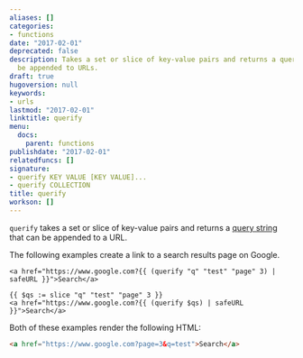 ```yaml
---
aliases: []
categories:
- functions
date: "2017-02-01"
deprecated: false
description: Takes a set or slice of key-value pairs and returns a query string to
  be appended to URLs.
draft: true
hugoversion: null
keywords:
- urls
lastmod: "2017-02-01"
linktitle: querify
menu:
  docs:
    parent: functions
publishdate: "2017-02-01"
relatedfuncs: []
signature:
- querify KEY VALUE [KEY VALUE]...
- querify COLLECTION
title: querify
workson: []
---
```


`querify` takes a set or slice of key-value pairs and returns a [query string](https://en.wikipedia.org/wiki/Query_string) that can be appended to a URL.

The following examples create a link to a search results page on Google.

```go-html-template
<a href="https://www.google.com?{{ (querify "q" "test" "page" 3) | safeURL }}">Search</a>

{{ $qs := slice "q" "test" "page" 3 }}
<a href="https://www.google.com?{{ (querify $qs) | safeURL }}">Search</a>
```

Both of these examples render the following HTML:

```html
<a href="https://www.google.com?page=3&q=test">Search</a>
```
